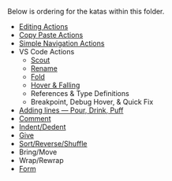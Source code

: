 Below is ordering for the katas within this folder.

- [Editing Actions](./editing_actions/editing_actions.md)
- [Copy Paste Actions](./copy_paste_actions/copy_paste_actions.md)
- [Simple Navigation Actions](./simple_navigation_actions/)
- VS Code Actions
  - [Scout](./vs_code_editor_actions/vs_code_scout.md)
  - [Rename](./vs_code_editor_actions/vs_code_rename.md)
  - [Fold](./vs_code_editor_actions/vs_code_fold.md)
  - [Hover & Falling](./vs_code_editor_actions/vs_code_hover_falling.md)
  - References & Type Definitions
  - Breakpoint, Debug Hover, & Quick Fix
- [Adding lines — Pour, Drink, Puff](./pour_drink_puff/)
- [Comment](./comment/)
- [Indent/Dedent](./indent_dedent/)
- [Give](./give/)
- [Sort/Reverse/Shuffle](./sort_reverse_shuffle/)
- Bring/Move
- Wrap/Rewrap
- [Form](./form_actions/)
